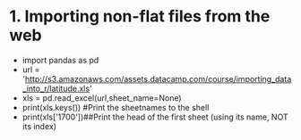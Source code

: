 # 1. Importing non-flat files from the web

* import pandas as pd
* url = 'http://s3.amazonaws.com/assets.datacamp.com/course/importing_data_into_r/latitude.xls'
* xls = pd.read_excel(url,sheet_name=None)
* print(xls.keys()) #Print the sheetnames to the shell
* print(xls['1700'])##Print the head of the first sheet (using its name, NOT its index)
